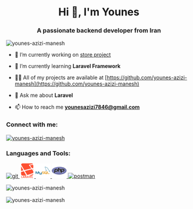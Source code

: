 <h1 align="center">Hi 👋, I'm Younes</h1>
<h3 align="center">A passionate backend developer from Iran</h3>

<p align="left"> <img src="https://komarev.com/ghpvc/?username=younes-azizi-manesh&label=Profile%20views&color=0e75b6&style=flat" alt="younes-azizi-manesh" /> </p>

- 🔭 I’m currently working on [store project](https://github.com/younes-azizi-manesh/online-store-project)

- 🌱 I’m currently learning **Laravel Framework**

- 👨‍💻 All of my projects are available at [https://github.com/younes-azizi-manesh](https://github.com/younes-azizi-manesh)

- 💬 Ask me about **Laravel**

- 📫 How to reach me **younesazizi7846@gmail.com**

<h3 align="left">Connect with me:</h3>
<p align="left">
<a href="https://linkedin.com/in/younes-azizi-manesh" target="blank"><img align="center" src="https://raw.githubusercontent.com/rahuldkjain/github-profile-readme-generator/master/src/images/icons/Social/linked-in-alt.svg" alt="younes-azizi-manesh" height="30" width="40" /></a>
</p>

<h3 align="left">Languages and Tools:</h3>
<p align="left"> <a href="https://git-scm.com/" target="_blank" rel="noreferrer"> <img src="https://www.vectorlogo.zone/logos/git-scm/git-scm-icon.svg" alt="git" width="40" height="40"/> </a> <a href="https://laravel.com/" target="_blank" rel="noreferrer"> <img src="https://raw.githubusercontent.com/devicons/devicon/master/icons/laravel/laravel-plain-wordmark.svg" alt="laravel" width="40" height="40"/> </a> <a href="https://www.mysql.com/" target="_blank" rel="noreferrer"> <img src="https://raw.githubusercontent.com/devicons/devicon/master/icons/mysql/mysql-original-wordmark.svg" alt="mysql" width="40" height="40"/> </a> <a href="https://www.php.net" target="_blank" rel="noreferrer"> <img src="https://raw.githubusercontent.com/devicons/devicon/master/icons/php/php-original.svg" alt="php" width="40" height="40"/> </a> <a href="https://postman.com" target="_blank" rel="noreferrer"> <img src="https://www.vectorlogo.zone/logos/getpostman/getpostman-icon.svg" alt="postman" width="40" height="40"/> </a> </p>

<p><img align="center" src="https://github-readme-stats.vercel.app/api/top-langs?username=younes-azizi-manesh&show_icons=true&locale=en&layout=compact" alt="younes-azizi-manesh" /></p>

<p><img align="center" src="https://github-readme-streak-stats.herokuapp.com/?user=younes-azizi-manesh&" alt="younes-azizi-manesh" /></p>

